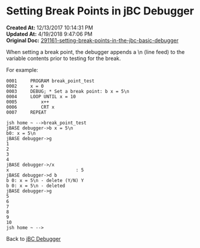 # Setting Break Points in jBC Debugger

**Created At:** 12/13/2017 10:14:31 PM  
**Updated At:** 4/19/2018 9:47:06 PM  
**Original Doc:** [291161-setting-break-points-in-the-jbc-basic-debugger](https://docs.jbase.com/41693-debugger/291161-setting-break-points-in-the-jbc-basic-debugger)  


When setting a break point, the debugger appends a \n (line feed) to the variable contents prior to testing for the break.

For example:

```
0001     PROGRAM break_point_test
0002     x = 0
0003     DEBUG; * Set a break point: b x = 5\n
0004     LOOP UNTIL x = 10
0005         x++
0006         CRT x
0007     REPEAT

jsh home ~ -->break_point_test
jBASE debugger->b x = 5\n
b0: x = 5\n
jBASE debugger->g
1
2
3
4
jBASE debugger->/x
x                         : 5
jBASE debugger->d b
b 0: x = 5\n - delete (Y/N) Y
b 0: x = 5\n - deleted
jBASE debugger->g
5
6
7
8
9
10
jsh home ~ -->
```





Back to [jBC Debugger](291163-introduction-to-the-jbc-debugger)

